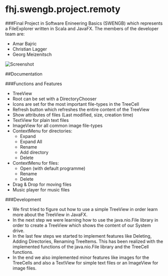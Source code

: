 # fhj.swengb.project.remoty

###Final Project in Software Enineering Basics (SWENGB) which represents a FileExplorer written in Scala and JavaFX.
The members of the developer team are:
- Amar Bajric
- Christian Lagger
- Georg Meizenitsch


![Screenshot](remoty-picture.png)

##Documentation

###Functions and Features
* TreeView
* Root can be set with a DirectoryChooser
* Icons are set for the most important file-types in the TreeCell
* Refresh button which refreshes the entire content of the TreeView
* Show attributes of files (Last modified, size, creation time)
* TextView for plain text files
* ImageView for all common image file-types
* ContextMenu for directories:
    - Expand
    - Expand All
    - Rename
    - Add directory
    - Delete
* ContextMenu for files:
    - Open (with default programme)
    - Rename
    - Delete
* Drag & Drop for moving files
* Music player for music files


###Development
- We first tried to figure out how to use a simple TreeView in order learn more about the TreeView in JavaFX.
- In the next step we were learning how to use the java.nio.File library in order to create a TreeView which shows the content of our System drive.
- In the last few steps we started to implement features like Deleting, Adding Directories, Renaming TreeItems. This has been realized with the implemented functions of the java.nio.File library and the TreeCell functions.
- In the end we also implemented minor features like images for the TreeCells and also a TextView for simple text files or an ImageView for image files.

